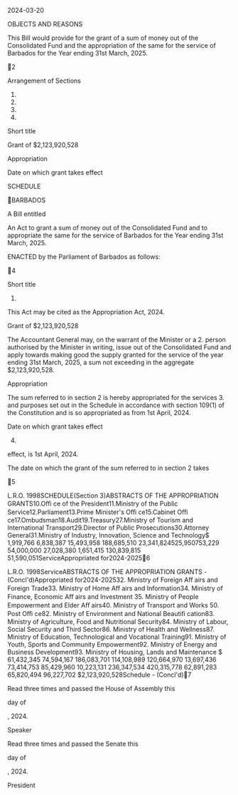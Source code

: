 2024-03-20

OBJECTS AND REASONS

This Bill would provide for the grant of a sum of money out of the Consolidated
Fund and the appropriation of the same for the service of Barbados for the Year
ending 31st March, 2025.

2

Arrangement of Sections

1.

2.

3.

4.

Short title

Grant of $2,123,920,528

Appropriation

Date on which grant takes effect

SCHEDULE

BARBADOS

A Bill entitled

An  Act  to  grant  a  sum  of  money  out  of  the  Consolidated  Fund  and  to
appropriate  the  same  for  the  service  of  Barbados  for  the  Year  ending  31st
March, 2025.

ENACTED by the Parliament of Barbados as follows:

4

Short title

1.

This Act may be cited as the Appropriation Act, 2024.

Grant of $2,123,920,528

The  Accountant  General  may,  on  the  warrant  of  the  Minister  or  a
2.
person authorised by the Minister in writing, issue out of the Consolidated Fund
and apply towards making good the supply granted for the service of the year
ending 31st March, 2025, a sum not exceeding in the aggregate $2,123,920,528.

Appropriation

The sum referred to in section 2 is hereby appropriated for the services
3.
and purposes set out in the Schedule in accordance with section 109(1) of the
Constitution and is so appropriated as from 1st April, 2024.

Date on which grant takes effect

4.
effect, is 1st April, 2024.

The date on which the grant of the sum referred to in section 2 takes

5

L.R.O. 1998SCHEDULE(Section 3)ABSTRACTS OF THE APPROPRIATION GRANTS10.Oﬃ  ce of the President11.Ministry of the Public Service12.Parliament13.Prime Minister's Oﬃ  ce15.Cabinet Oﬃ  ce17.Ombudsman18.Audit19.Treasury27.Ministry of Tourism and International Transport29.Director of Public Prosecutions30.Attorney General31.Ministry of Industry, Innovation, Science and Technology$  1,919,766  6,838,387 15,493,958 188,685,510 23,341,824525,950753,229 54,000,000 27,028,380  1,651,415 130,839,815 51,590,051ServiceAppropriated for2024-20256

 L.R.O. 1998ServiceABSTRACTS OF THE APPROPRIATION GRANTS - (Concl'd)Appropriated for2024-202532. Ministry of Foreign Aﬀ airs and Foreign Trade33. Ministry of Home Aﬀ airs and Information34. Ministry of Finance, Economic Aﬀ airs and Investment 35. Ministry of People Empowerment and Elder Aﬀ airs40. Ministry of Transport and Works 50. Post Oﬃ  ce82. Ministry of Environment and National Beautiﬁ cation83. Ministry of Agriculture, Food and Nutritional Security84. Ministry of Labour, Social Security and Third Sector86. Ministry of Health and Wellness87. Ministry of  Education, Technological and Vocational Training91. Ministry of  Youth, Sports and Community Empowerment92. Ministry of Energy and Business Development93. Ministry of Housing, Lands and Maintenance $  61,432,345  74,594,167 186,083,701 114,108,989 120,664,970  13,697,436  73,414,753  85,429,960  10,223,131 236,347,534 420,315,778  62,891,283  65,820,494   96,227,702  $2,123,920,528Schedule - (Concl'd)7

Read three times and passed the House of Assembly this

day of

, 2024.

Speaker

Read three times and passed the Senate this

day of

, 2024.

President

